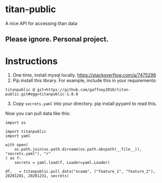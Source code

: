 # titan-public
A nice API for accessing titan data

## Please ignore.  Personal project.

# Instructions

1. One time, install mysql locally.  https://stackoverflow.com/a/7475296
2. Pip install this library.  For example, include this in your requirements:

```
titanpublic @ git+https://github.com/gaffney2010/titan-public.git#egg=titanpublic-1.0.0
```

3. Copy `secrets.yaml` into your directory.  pip install pyyaml to read this.

Now you can pull data like this:

```
import os

import titanpublic
import yaml

with open(
    os.path.join(os.path.dirname(os.path.abspath(__file__)), "secrets.yaml"), "r"
) as f:
    secrets = yaml.load(f, Loader=yaml.Loader)

df, _ = titanpublic.pull_data("ncaam", ("feature_1", "feature_2"), 20201201, 20201231, secrets)
```
